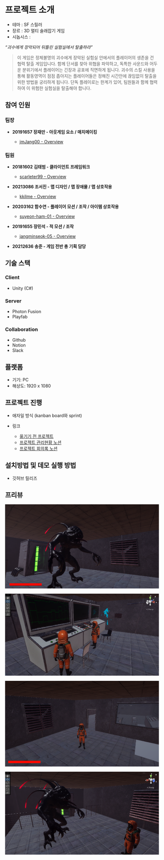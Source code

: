 # 프로젝트 소개

- 테마 : SF 스릴러
- 장르 : 3D 멀티 술래잡기 게임
- 시놉시스 : 

*“괴수에게 장악되어 뒤틀린 실험실에서 탈출하라”*

> 이 게임은 정체불명의 괴수에게 장악된 실험실 안에서의 플레이어의 생존을 건 협력 탈출 게임입니다. 함께 단서를 찾아 위협을 파악하고, 독특한 사운드와 어두운 분위기에서 플레이어는 긴장과 공포에 직면하게 됩니다. 괴수의 스킬 사용을 통해 활동영역이 점점 좁아지는 플레이어들은 정해진 시간안에 끊임없이 탈출을 위한 방법을 궁리하게 됩니다. 단독 플레이로는 한계가 있어, 팀원들과 함께 협력하여 이 위험한 실험실을 탈출해야 합니다. 

## 참여 인원

### 팀장

- **20191657 장재만 - 아웃게임 요소 / 매치메이킹**

    - [jmJang00 - Overview](https://github.com/jmJang00)

### 팀원

- **20181602 김태범 - 클라이언트 프레임워크**

    - [scarleter99 - Overview](https://github.com/scarleter99)

- **20213086 조서진 - 맵 디자인 / 맵 장애물 / 맵 상호작용**

    - [kkilme - Overview](https://github.com/kkilme)

- **20203162 함수연 - 플레이어 모션 / 조작 / 아이템 상호작용**

    - [suyeon-ham-01 - Overview](https://github.com/suyeon-ham-01)

- **20191655 장민석 - 적 모션 / 조작**

    - [jangminseok-05 - Overview](https://github.com/jangminseok-05)

- **20212636 송준 - 게임 전반 총 기획 담당**

## 기술 스택

### Client

- Unity (C#)

### Server

- Photon Fusion
- Playfab

### Collaboration

- Github
- Notion
- Slack

## 플랫폼

- 기기: PC
- 해상도: 1920 x 1080

## 프로젝트 진행

- 애자일 방식 (kanban board와 sprint)

- 링크

    - [옮기기 전 프로젝트](https://github.com/KMUGameProgramming/HideNSeek)
    - [프로젝트 관리현황 노션](https://www.notion.so/98b1141f9ad8483fafd8c783eb8fb844?v=b17ecf9e1bc94a27834986dfd7d4ae14)
    - [프로젝트 회의록 노션](https://www.notion.so/4ada763c5f4f47ba85e27a2ed6b53a27?v=115701ea93ca43f9a09e027d7e602572)

## 설치방법 및 데모 실행 방법

- 깃허브 릴리즈

## 프리뷰

![스크린샷 2024-03-21 223147.png](img/2024-03-21_223147.png)

![스크린샷 2024-03-21 223838.png](img/2024-03-21_223838.png)

![스크린샷 2024-03-21 223414.png](img/2024-03-21_223414.png)

![스크린샷 2024-03-21 223643.png](img/2024-03-21_223643.png)
